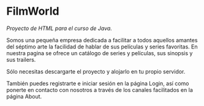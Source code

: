 # FilmWorld

_Proyecto de HTML para el curso de Java._

Somos una pequeña empresa dedicada a facilitar a todos aquellos amantes del séptimo arte la facilidad de hablar de sus 
películas y series favoritas. En nuestra pagina se ofrece un catálogo de series y películas, sus sinopsis y sus trailers.

Sólo necesitas descargarte el proyecto y alojarlo en tu propio servidor.

También puedes registrarte e iniciar sesión en la página Login, así como ponerte en contacto con nosotros a través de los
canales facilitados en la página About.
